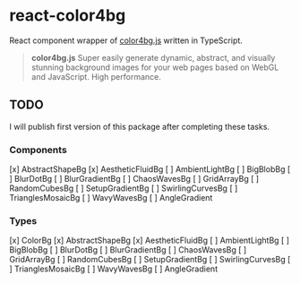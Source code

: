 # react-color4bg

React component wrapper of [color4bg.js](https://github.com/winterx/color4bg.js) written in TypeScript.

> **color4bg.js**
> Super easily generate dynamic, abstract, and visually stunning background images for your web pages based on WebGL and JavaScript. High performance.

## TODO

I will publish first version of this package after completing these tasks.

### Components

[x] AbstractShapeBg
[x] AestheticFluidBg
[ ] AmbientLightBg
[ ] BigBlobBg
[ ] BlurDotBg
[ ] BlurGradientBg
[ ] ChaosWavesBg
[ ] GridArrayBg
[ ] RandomCubesBg
[ ] SetupGradientBg
[ ] SwirlingCurvesBg
[ ] TrianglesMosaicBg
[ ] WavyWavesBg
[ ] AngleGradient

### Types

[x] ColorBg
[x] AbstractShapeBg
[x] AestheticFluidBg
[ ] AmbientLightBg
[ ] BigBlobBg
[ ] BlurDotBg
[ ] BlurGradientBg
[ ] ChaosWavesBg
[ ] GridArrayBg
[ ] RandomCubesBg
[ ] SetupGradientBg
[ ] SwirlingCurvesBg
[ ] TrianglesMosaicBg
[ ] WavyWavesBg
[ ] AngleGradient
